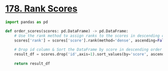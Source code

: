 # [178. Rank Scores](https://leetcode.com/problems/rank-scores/description/)

```python
import pandas as pd

def order_scores(scores: pd.DataFrame) -> pd.DataFrame:
    # Use the rank method to assign ranks to the scores in descending order with no gaps
    scores['rank'] = scores['score'].rank(method='dense', ascending=False)
    
    # Drop id column & Sort the DataFrame by score in descending order
    result_df = scores.drop('id',axis=1).sort_values(by='score', ascending=False)
    
    return result_df
```
